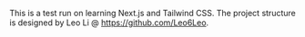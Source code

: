 This is a test run on learning Next.js and Tailwind CSS. The project structure is designed by Leo Li @ https://github.com/Leo6Leo.

